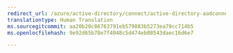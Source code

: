 ```yaml
---
redirect_url: /azure/active-directory/connect/active-directory-aadconnectsync-connector-domino
translationtype: Human Translation
ms.sourcegitcommit: aa20b20c86763791eb579883b5273ea79cc714b5
ms.openlocfilehash: 9e92d65b78e7f4048c5d474eb08543daec16d6e7

---
```




<!--HONumber=Dec16_HO3-->


